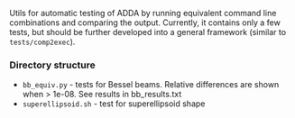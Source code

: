 Utils for automatic testing of ADDA by running equivalent command line combinations and comparing the output. Currently, it contains only a few tests, but should be further developed into a general framework (similar to `tests/comp2exec`).

### Directory structure

* `bb_equiv.py` - tests for Bessel beams. Relative differences are shown when > 1e-08. See results in bb_results.txt
* `superellipsoid.sh` - test for superellipsoid shape
